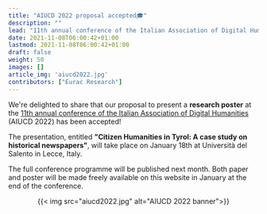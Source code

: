 ```yaml
---
title: "AIUCD 2022 proposal accepted🎓"
description: ""
lead: "11th annual conference of the Italian Association of Digital Humanities"
date: 2021-11-08T06:00:42+01:00
lastmod: 2021-11-08T06:00:42+01:00
draft: false
weight: 50
images: []
article_img: 'aiucd2022.jpg'
contributors: ["Eurac Research"]
---
```


We're delighted to share that our proposal to present a <strong>research poster</strong> at the <a href="http://conference.unisalento.it/ocs/index.php/aiucd2022/aiucd2022" target="_blank" title="Opens in new tab">11th annual conference of the Italian Association of Digital Humanities</a> (AIUCD 2022) has been accepted!

The presentation, entitled <strong>"Citizen Humanities in Tyrol: A case study on historical newspapers"</strong>, will take place on January 18th at Università del Salento in Lecce, Italy. 


The full conference programme will be published next month. Both paper and poster will be made freely available on this website in January at the end of the conference.


<center>
  {{< img src="aiucd2022.jpg" alt="AIUCD 2022 banner">}}
</center>